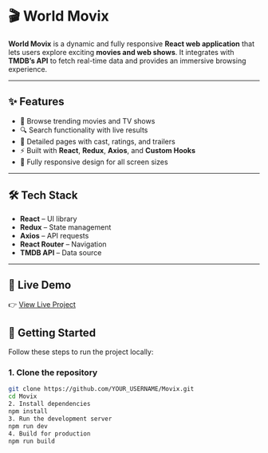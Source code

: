 # 🎬 World Movix

**World Movix** is a dynamic and fully responsive **React web application** that lets users explore exciting **movies and web shows**. It integrates with **TMDB’s API** to fetch real-time data and provides an immersive browsing experience.

---

## ✨ Features
- 🎥 Browse trending movies and TV shows  
- 🔍 Search functionality with live results  
- 📄 Detailed pages with cast, ratings, and trailers  
- ⚡ Built with **React**, **Redux**, **Axios**, and **Custom Hooks**  
- 📱 Fully responsive design for all screen sizes  

---

## 🛠️ Tech Stack
- **React** – UI library  
- **Redux** – State management  
- **Axios** – API requests  
- **React Router** – Navigation  
- **TMDB API** – Data source  

---
## 🔗 Live Demo
👉 [View Live Project]([https://world-movix.vercel.app/])


## 🚀 Getting Started

Follow these steps to run the project locally:

### 1. Clone the repository
```bash
git clone https://github.com/YOUR_USERNAME/Movix.git
cd Movix
2. Install dependencies
npm install
3. Run the development server
npm run dev
4. Build for production
npm run build

